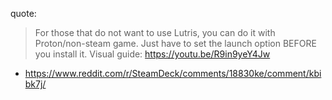 quote:
>For those that do not want to use Lutris, you can do it with Proton/non-steam game. Just have to set the launch option BEFORE you install it. Visual guide: https://youtu.be/R9in9yeY4Jw
- https://www.reddit.com/r/SteamDeck/comments/18830ke/comment/kbibk7j/
